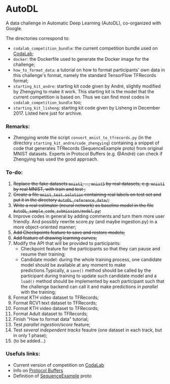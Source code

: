 # AutoDL
A data challenge in Automatic Deep Learning (AutoDL), co-organized with Google.


The directories correspond to:
- `codalab_competition_bundle`: the current competition bundle used on [CodaLab](http://35.193.242.121/competitions/8);
- `docker`: the Dockerfile used to generate the Docker image for the challenge;
- `how_to_format_data`: a tutorial on how to format participants' own data in this challenge's format, namely the standard TensorFlow TFRecords format;
- `starting_kit_andre`: starting kit code given by André, slightly modified by Zhengying to make it work. This starting kit is the model that the current competition is based on. Thus we can find most codes in `codalab_competition_bundle` too;
- `starting_kit_lisheng`: starting kit code given by Lisheng in December 2017. Listed here just for archive.

### Remarks:
- Zhengying wrote the script `convert_mnist_to_tfrecords.py` (in the directory `starting_kit_andre/code_zhengying`) containing a snippet of code that generates TFRecords (SequenceExample proto) from original MNIST datasets. Experts in Protocol Buffers (e.g. @André) can check if Zhengying has used the good approach.

### To-do:
1. <s> Replace the fake datasets `mnist1`, ..., `mnist5` by real datasets, e.g. `mnist1` by real MNIST, with train and test ; </s>
2. <s> Create a file `mnist_test.solution` containing real labels on test set and put it in the directory `AutoDL_reference_data/`;</s>
3. <s> Write a real estimator (neural network) as baseline model in the file `AutoDL_sample_code_submission/model.py`;</s>
4. Improve codes in general by adding comments and turn them more user friendly. And possibly rewrite score.py (and maybe ingestion.py) in a more object-oriented manner;
5. <s> Add Checkpoints feature to save and restore models;</s>
6. <s> Add feature of drawing learning curves;</s>
7. Modify the API that will be provided to participants: 
    - Checkpoint feature for the participants so that they can pause and resume their training;
    - Candidate model: during the whole training process, one candidate model should be available at any moment to make predictions.Typically, a `save()` method should be called by the participant during training to update such candidate model and a `load()` method should be implemented by each participant such that the challenge backend can call it and make predictions *in parallel* with the training;
8. Format KTH video dataset to TFRecords;
9. Format RCV1 text dataset to TFRecords;
10. Format KTH video dataset to TFRecords;
11. Format Adult dataset to TFRecords;
12. Finish "How to format data" tutorial;
13. Test *parallel ingestion/score* feature;
14. Test *several independent tracks* feautre (one dataset in each track, but in only 1 phase);
15. (to be added...)


### Usefuls links:
- Current version of competition on [CodaLab](http://35.193.242.121/competitions/8)
- Info on [Protocol Buffers](https://developers.google.com/protocol-buffers/)
- Definition of [SequenceExample](https://github.com/tensorflow/tensorflow/blob/r1.7/tensorflow/core/example/example.proto) proto
